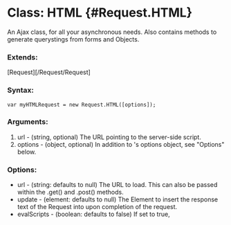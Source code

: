 [Request]: /Request/Request

Class: HTML {#Request.HTML}
==========================

An Ajax class, for all your asynchronous needs. Also contains methods to generate querystings from forms and Objects.

### Extends:

[Request][/Request/Request]

### Syntax:

	var myHTMLRequest = new Request.HTML([options]);

### Arguments:

1. url     - (string, optional) The URL pointing to the server-side script.
2. options - (object, optional) In addition to <Request>'s options object, see "Options" below.

### Options:

* url          - (string: defaults to null)  The URL to load.  This can also be passed within the .get() and .post() methods.
* update       - (element: defaults to null) The Element to insert the response text of the Request into upon completion of the request.
* evalScripts  - (boolean: defaults to false) If set to true, <script> tags inside the response will be evaluated.
* evalResponse - (boolean: defaults to false) If set to true, the entire response will be evaluated.

### Events:

#### onComplete

* (function) Function to execute when the HTML request completes.

##### Signature:

	onComplete(responseText, responseXML)

##### Arguments:

1. responseText - (string) The content of the remote response.
2. responseXML  - (string) The XML response of the request.

### Returns:

* (object) A new Request.HTML instance.

### Examples:

Simple GET Request:

	var myHTMLRequest = new Request.HTML().get('myPage.html');

POST Request with data as String:

	var myHTMLRequest = new Request.HTML({url:'myPage.html'}).post("user_id=25&save=true");

Data from Object Passed via GET:

	var myHTMLRequest = new Request.HTML({url:'load/'}).get({'user_id': 25}); //loads url "load/?user_id=25"

Data from Element via POST:

##### HTML
	<form action="save/" method="post" id="user-form">
		<p>
			Search: <input type="text" name="search" />
			Search in description: <input type="checkbox" name="search_description" value="yes" />
			<input type="submit" />
		</p>
	</form>

##### Javascript

	//Needs to be in a submit event or the form handler.
	var myHTMLRequest = new Request.HTML({url:'save/'}).post($('user-form'));

### Note:

* If the response's content-type is JavaScript or EcmaScript, everything is evaluated.

### See Also:

[Request][Request/Request]



Element Setter,Getter and Method {#Element}
===========================================

Element Setter: html {#Element:Setter:load}
-------------------------------------------

Sets a default Request.HTML instance for an Element.

### Syntax:

	el.set('load'[, options]);

### Arguments:

1. options - (*object*) The Request options.

### Returns:

* (*Element*) The target Element.

### Example:

	el.set('load', {evalScripts: true});
	el.load('some/request/uri');



Element Getter: load {#Element:Getter:load}
-------------------------------------------

Returns either the previously set Request.HTML instance or a new one with default options.

### Syntax:

	el.get('load', url);

### Arguments:

1. url - (*string*) The URL to associate the Request.HTML instance with.
2. options - (*objectl, optional) The Request.HTML options.  If these are passed in, a new instance will be generated, regardless of whether or not one is set. 

### Returns:

* (object) The Request instance.

### Example:

	el.set('load', {method: 'get'});
	el.load('test.html');
	el.get('load'); //Returns the Request.HTML instance.



Element Method: load {#Element:load}
------------------------------------

Updates the content of the Element with a Request.HTML GET request.

### Syntax:

	myElement.load(url[, options]);

### Arguments:

1. url     - (string) The URL pointing to the server-side document.
2. options - (object, optional) Options object for the <Request.HTML> request.

### Returns:

* (element) The target Element.

### Example:

##### HTML

	<div id="content">Loading content...</div>

##### JavaScript

	$('content').load('page_1.html');
